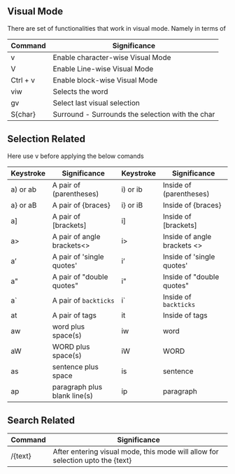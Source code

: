 ## Visual Mode

There are set of functionalities that work in visual mode. Namely in terms of 

Command | Significance
---|---
v | Enable character-wise Visual Mode
V | Enable Line-wise Visual Mode
Ctrl + v | Enable block-wise Visual Mode
viw | Selects the word
gv | Select last visual selection
S{char} | Surround - Surrounds the selection with the char

## Selection Related
Here use v before applying the below comands

Keystroke | Significance | Keystroke | Significance
-----------| -----------| -----------| -----------|
a) or ab | A pair of (parentheses) | i) or ib  | Inside of (parentheses)
a} or aB | A pair of {braces} | i} or iB | Inside of {braces}
a]| A pair of [brackets] |  i] | Inside of [brackets]
a> | A pair of angle brackets<> | i> | Inside of angle brackets <>
a’ | A pair of 'single quotes' |  i’ | Inside of 'single quotes'
a" |  A pair of "double quotes" |   i" | Inside of "double quotes"
a`|  A pair of `backticks` | i` | Inside of `backticks`
at | A pair of <xml>tags</xml> | it  | Inside of <xml>tags</xml>
aw | word plus space(s) | iw | word
aW | WORD plus space(s) | iW | WORD
as | sentence plus space | is | sentence
ap | paragraph plus blank line(s) | ip | paragraph

## Search Related 

Command | Significance
---|---
/{text}<CR> | After entering visual mode, this mode will allow for selection upto the {text} 
	
